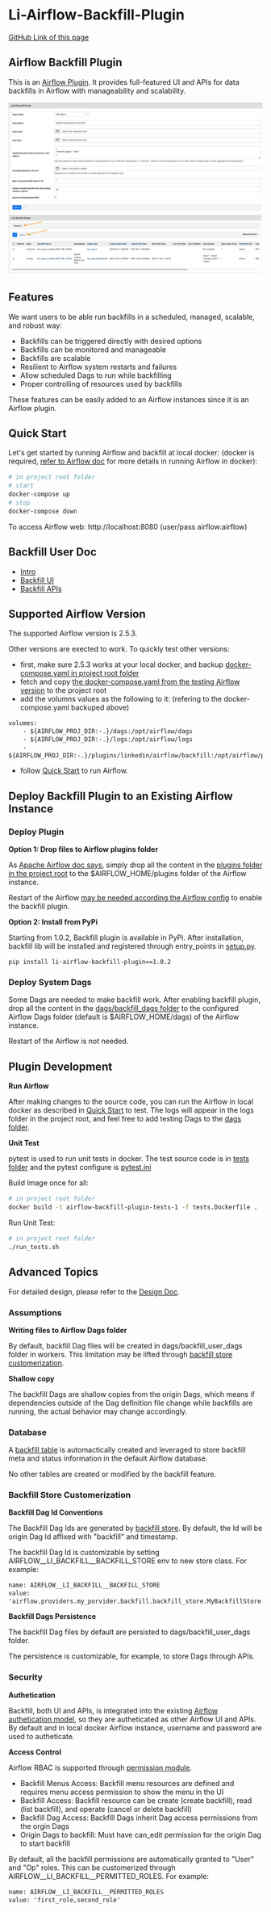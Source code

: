 # Li-Airflow-Backfill-Plugin
[GitHub Link of this page](https://github.com/linkedin/Li-Airflow-Backfill-Plugin)

## Airflow Backfill Plugin
This is an [Airflow Plugin](https://airflow.apache.org/docs/apache-airflow/2.5.3/authoring-and-scheduling/plugins.html). It provides full-featured UI and APIs for data backfills in Airflow with manageability and scalability.

![](/docs/static/img/backfill2.png)
![](/docs/static/img/backfill4.png)

## Features
We want users to be able run backfills in a scheduled, managed, scalable, and robust way:
- Backfills can be triggered directly with desired options
- Backfills can be monitored and manageable
- Backfills are scalable
- Resilient to Airflow system restarts and failures
- Allow scheduled Dags to run while backfilling
- Proper controlling of resources used by backfills

These features can be easily added to an Airflow instances since it is an Airflow plugin.

## Quick Start
Let's get started by running Airflow and backfill at local docker: (docker is required, [refer to Airflow doc](https://airflow.apache.org/docs/apache-airflow/stable/howto/docker-compose/index.html) for more details in running Airflow in docker):
```zsh
# in project root folder
# start
docker-compose up
# stop
docker-compose down
```
To access Airflow web: http://localhost:8080 (user/pass airflow:airflow)

## Backfill User Doc
- [Intro](/docs/intro.md)
- [Backfill UI](/docs/backfill-ui.md)
- [Backfill APIs](/docs/backfill-api.md)

## Supported Airflow Version

The supported Airflow version is 2.5.3.

Other versions are exected to work. To quickly test other versions:
- first, make sure 2.5.3 works at your local docker, and backup [docker-compose.yaml in project root folder](/docker-compose.yaml)
- fetch and copy [the docker-compose.yaml from the testing Airflow version](https://airflow.apache.org/docs/apache-airflow/stable/howto/docker-compose/index.html#fetching-docker-compose-yaml) to the project root
- add the volumns values as the following to it: (refering to the docker-compose.yaml backuped above)
```
volumes:
    - ${AIRFLOW_PROJ_DIR:-.}/dags:/opt/airflow/dags
    - ${AIRFLOW_PROJ_DIR:-.}/logs:/opt/airflow/logs
    - ${AIRFLOW_PROJ_DIR:-.}/plugins/linkedin/airflow/backfill:/opt/airflow/plugins/linkedin/airflow/backfill
```
- follow [Quick Start](#quick-start) to run Airflow.

## Deploy Backfill Plugin to an Existing Airflow Instance

### Deploy Plugin
**Option 1: Drop files to Airflow plugins folder**

As [Apache Airflow doc says](https://airflow.apache.org/docs/apache-airflow/2.5.3/authoring-and-scheduling/plugins.html#plugins), simply drop all the content in the [plugins folder in the project root](/plugins) to the $AIRFLOW_HOME/plugins folder of the Airflow instance. 

Restart of the Airflow [may be needed according the Airflow config](https://airflow.apache.org/docs/apache-airflow/2.5.3/authoring-and-scheduling/plugins.html#when-are-plugins-re-loaded) to enable the backfill plugin.

**Option 2: Install from PyPi**

Starting from 1.0.2, Backfill plugin is available in PyPi. After installation, backfill lib will be installed and registered through entry_points in [setup.py](/setup.py).
```shell
pip install li-airflow-backfill-plugin==1.0.2
```

### Deploy System Dags

Some Dags are needed to make backfill work. After enabling backfill plugin, drop all the content in the [dags/backfill_dags folder](/dags/backfill_dags/) to the configured Airflow Dags folder (default is $AIRFLOW_HOME/dags) of the Airflow instance. 

Restart of the Airflow is not needed.

## Plugin Development

**Run Airflow**

After making changes to the source code, you can run the Airflow in local docker as described in [Quick Start](#quick-start) to test. The logs will appear in the logs folder in the project root, and feel free to add testing Dags to the [dags folder](/dags).

**Unit Test**

pytest is used to run unit tests in docker. The test source code is in [tests folder](/tests) and the pytest configure is [pytest.ini](/pytest.ini)

Build Image once for all:
```zsh
# in project root folder
docker build -t airflow-backfill-plugin-tests-1 -f tests.Dockerfile .
```

Run Unit Test:
```zsh
# in project root folder
./run_tests.sh
```

## Advanced Topics

For detailed design, please refer to the [Design Doc](/docs/static/pdf/Li_Airflow_Backfill_Design.pdf).

### Assumptions

**Writing files to Airflow Dags folder**

By default, backfill Dag files will be created in dags/backfill_user_dags folder in workers.
This limitation may be lifted through [backfill store customerization](#backfill-store-customerization).

**Shallow copy**

The backfill Dags are shallow copies from the origin Dags, which means if dependencies outside of the Dag definition file change while backfills are running, the actual behavior may change accordingly.

### Database

A [backfill table](/plugins/linkedin/airflow/backfill/models/backfill.py) is automactically created and leveraged to store backfill meta and status information in the default Airflow database.

No other tables are created or modified by the backfill feature.

### Backfill Store Customerization

**Backfill Dag Id Conventions**

The Backfill Dag Ids are generated by [backfill store](/plugins/linkedin/airflow/backfill/utils/backfill_store.py). By default, the Id will be origin Dag Id affixed with "backfill" and timestamp.

The backfill Dag Id is customizable by setting AIRFLOW__LI_BACKFILL__BACKFILL_STORE env to new store class. For example:
```
name: AIRFLOW__LI_BACKFILL__BACKFILL_STORE
value: 'airflow.providers.my_porvider.backfill.backfill_store.MyBackfillStore'
```

**Backfill Dags Persistence**

The backfill Dag files by default are persisted to dags/backfill_user_dags folder.

The persistence is customizable, for example, to store Dags through APIs.


### Security
**Authetication**

Backfill, both UI and APIs, is integrated into the existing [Airflow authetication model](https://airflow.apache.org/docs/apache-airflow/2.5.3/administration-and-deployment/security/index.html), so they are autheticated as other Airflow UI and APIs. By default and in local docker Airflow instance, username and password are used to autheticate.

**Access Control**

Airflow RBAC is supported through [permission module](/plugins/linkedin/airflow/backfill/security/permissions.py).

- Backfill Menus Access: Backfill menu resources are defined and requires menu access permission to show the menu in the UI
- Backfill Access: Backfill resource can be create (create backfill), read (list backfill), and operate (cancel or delete backfill)
- Backfill Dag Access: Backfill Dags inherit Dag access permissions from the orgin Dags
- Origin Dags to backfill: Must have can_edit permission for the origin Dag to start backfill

By default, all the backfill permissions are automatically granted to "User" and "Op" roles. This can be customerized through AIRFLOW__LI_BACKFILL__PERMITTED_ROLES. For example:
```
name: AIRFLOW__LI_BACKFILL__PERMITTED_ROLES
value: 'first_role,second_role'
```
